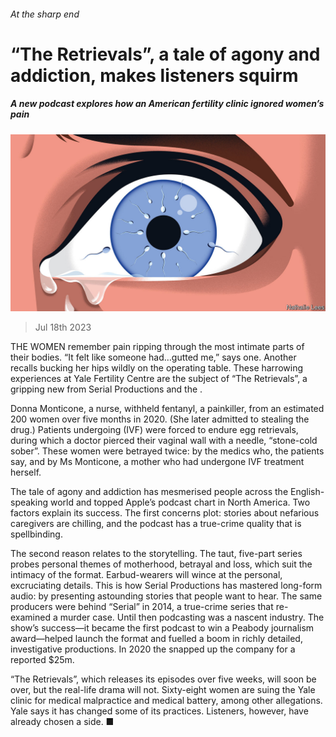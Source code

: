 ###### At the sharp end

# “The Retrievals”, a tale of agony and addiction, makes listeners squirm 

##### A new podcast explores how an American fertility clinic ignored women’s pain 

![image](images/20230722_CUD003.jpg) 

> Jul 18th 2023 

THE WOMEN remember pain ripping through the most intimate parts of their bodies. “It felt like someone had…gutted me,” says one. Another recalls bucking her hips wildly on the operating table. These harrowing experiences at Yale Fertility Centre are the subject of “The Retrievals”, a gripping new  from Serial Productions and the . 

Donna Monticone, a nurse, withheld fentanyl, a painkiller, from an estimated 200 women over five months in 2020. (She later admitted to stealing the drug.) Patients undergoing  (IVF) were forced to endure egg retrievals, during which a doctor pierced their vaginal wall with a needle, “stone-cold sober”. These women were betrayed twice: by the medics who, the patients say,  and by Ms Monticone, a mother who had undergone IVF treatment herself.


The tale of agony and addiction has mesmerised people across the English-speaking world and topped Apple’s podcast chart in North America. Two factors explain its success. The first concerns plot: stories about nefarious caregivers are chilling, and the podcast has a true-crime quality that is spellbinding. 

The second reason relates to the storytelling. The taut, five-part series probes personal themes of motherhood, betrayal and loss, which suit the intimacy of the format. Earbud-wearers will wince at the personal, excruciating details. This is how Serial Productions has mastered long-form audio: by presenting astounding stories that people want to hear. The same producers were behind “Serial” in 2014, a true-crime series that re-examined a murder case. Until then podcasting was a nascent industry. The show’s success—it became the first podcast to win a Peabody journalism award—helped launch the format and fuelled a boom in richly detailed, investigative productions. In 2020 the  snapped up the company for a reported $25m.

“The Retrievals”, which releases its episodes over five weeks, will soon be over, but the real-life drama will not. Sixty-eight women are suing the Yale clinic for medical malpractice and medical battery, among other allegations. Yale says it has changed some of its practices. Listeners, however, have already chosen a side. ■


